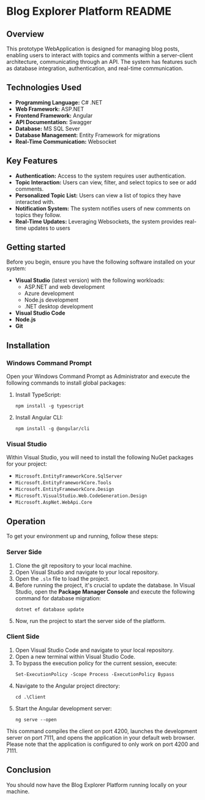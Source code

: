 # Blog Explorer Platform README

## Overview
This prototype WebApplication is designed for managing blog posts, enabling users to interact with topics and comments within a server-client architecture, communicating through an API. The system has features such as database integration, authentication, and real-time communication.

## Technologies Used
- **Programming Language:** C# .NET
- **Web Framework:** ASP.NET
- **Frontend Framework:** Angular
- **API Documentation:** Swagger
- **Database:** MS SQL Sever
- **Database Management:** Entity Framework for migrations
- **Real-Time Communication:** Websocket

## Key Features
- **Authentication:** Access to the system requires user authentication.
- **Topic Interaction:** Users can view, filter, and select topics to see or add comments.
- **Personalized Topic List:** Users can view a list of topics they have interacted with.
- **Notification System:** The system notifies users of new comments on topics they follow.
- **Real-Time Updates:** Leveraging Websockets, the system provides real-time updates to users


## Getting started

Before you begin, ensure you have the following software installed on your system:

- **Visual Studio** (latest version) with the following workloads:
  - ASP.NET and web development
  - Azure development
  - Node.js development
  - .NET desktop development
- **Visual Studio Code**
- **Node.js**
- **Git**

## Installation

### Windows Command Prompt

Open your Windows Command Prompt as Administrator and execute the following commands to install global packages:

1. Install TypeScript:
   ```
   npm install -g typescript
   ```
2. Install Angular CLI:
   ```
   npm install -g @angular/cli
   ```

### Visual Studio

Within Visual Studio, you will need to install the following NuGet packages for your project:

- `Microsoft.EntityFrameworkCore.SqlServer`
- `Microsoft.EntityFrameworkCore.Tools`
- `Microsoft.EntityFrameworkCore.Design`
- `Microsoft.VisualStudio.Web.CodeGeneration.Design`
- `Microsoft.AspNet.WebApi.Core`

## Operation

To get your environment up and running, follow these steps:

### Server Side

1. Clone the git repository to your local machine.
2. Open Visual Studio and navigate to your local repository.
3. Open the `.sln` file to load the project.
4. Before running the project, it's crucial to update the database. In Visual Studio, open the **Package Manager Console** and execute the following command for database migration:
   ```
   dotnet ef database update
   ```
5. Now, run the project to start the server side of the platform.

### Client Side

1. Open Visual Studio Code and navigate to your local repository.
2. Open a new terminal within Visual Studio Code.
3. To bypass the execution policy for the current session, execute:
   ```
   Set-ExecutionPolicy -Scope Process -ExecutionPolicy Bypass
   ```
4. Navigate to the Angular project directory:
   ```
   cd .\Client
   ```
5. Start the Angular development server:
   ```
   ng serve --open
   ```
  This command compiles the client on port 4200, launches the development server on port 7111, and opens the application in your default web browser. Please note that the application is configured to only work on port 4200 and 7111.

## Conclusion

You should now have the Blog Explorer Platform running locally on your machine.




